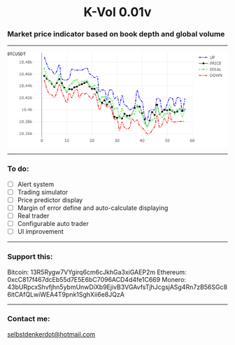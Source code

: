 <h1 align="center">K-Vol 0.01v</h1>

### Market price indicator based on book depth and global volume

<hr>

![Alt text](img.png?raw=true "BTCUSDT on Binance Exchange evolution price compared in real time")

<hr>

### To do: 

- [ ] Alert system
- [ ] Trading simulator 
- [ ] Price predictor display
- [ ] Margin of error define and auto-calculate displaying 
- [ ] Real trader
- [ ] Configurable auto trader 
- [ ] UI improvement

<hr>

### Support this: 

Bitcoin: 13R5Rygw7VYgirq6cm6cJkhGa3xiGAEP2m
Ethereum: 0xcC817f467dcEb55d7E5E6bC7096ACD4d4fe1C669
Monero: 43bURpcxShvfjhn5ybmUnwDiXb9EjivB3VGAvfsTjhJcgsjASg4Rn7zB56SGc86itCAfQLwiWEA4T9pnk1SghXii6e8JQzA

<hr>

### Contact me:

selbstdenkerdot@hotmail.com


<tr>
